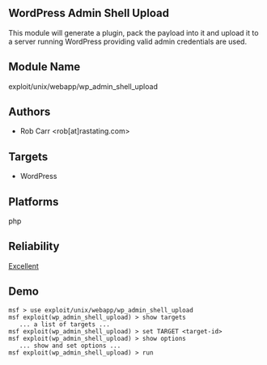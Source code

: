 ## WordPress Admin Shell Upload

This module will generate a plugin, pack the payload into it 
and upload it to a server running WordPress providing valid 
admin credentials are used.


## Module Name
exploit/unix/webapp/wp_admin_shell_upload

## Authors
* Rob Carr <rob[at]rastating.com>




## Targets
* WordPress


## Platforms
php

## Reliability
[Excellent](https://github.com/rapid7/metasploit-framework/wiki/Exploit-Ranking)

## Demo

```
msf > use exploit/unix/webapp/wp_admin_shell_upload
msf exploit(wp_admin_shell_upload) > show targets
   ... a list of targets ...
msf exploit(wp_admin_shell_upload) > set TARGET <target-id>
msf exploit(wp_admin_shell_upload) > show options
   ... show and set options ...
msf exploit(wp_admin_shell_upload) > run
```
    
    
